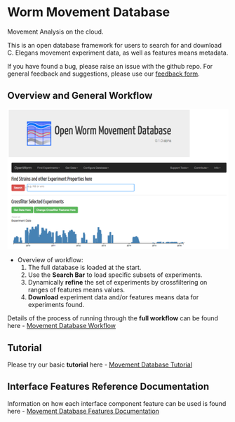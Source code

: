 # Worm Movement Database
Movement Analysis on the cloud.

This is an open database framework for users to search for and download
C. Elegans movement experiment data, as well as features means metadata.

If you have found a bug, please raise an issue with the github
repo. For general feedback and suggestions, please use our [feedback
form](https://goo.gl/forms/4ryQpnlkJRhAv7vx1).

## Overview and General Workflow

![Landing Page](webworm_docs/screenshots/LandingPage.png)

* Overview of workflow:
  1. The full database is loaded at the start.
  2. Use the **Search Bar** to load specific subsets of experiments.
  3. Dynamically **refine** the set of experiments by crossfiltering on ranges of features means values.
  4. **Download** experiment data and/or features means data for experiments found.

Details of the process of running through the **full workflow** can be found here - [Movement Database Workflow](webworm_docs/Workflow.md)

## Tutorial

Please try our basic **tutorial** here - [Movement Database Tutorial](webworm_docs/Tutorial.md)

## Interface Features Reference Documentation

Information on how each interface component feature can be used is
found here - [Movement Database Features Documentation](webworm_docs/Features.md)
